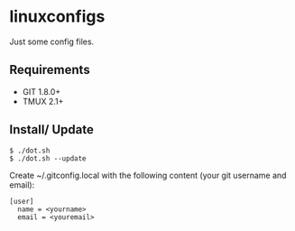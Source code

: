 linuxconfigs
============

Just some config files.

## Requirements
- GIT 1.8.0+
- TMUX 2.1+

## Install/ Update
```shell
$ ./dot.sh
$ ./dot.sh --update
```

Create ~/.gitconfig.local with the following content (your git username and email):
```
[user]
  name = <yourname>
  email = <youremail>
```
